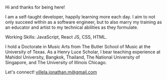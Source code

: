 Hi and thanks for being here!

I am a self-taught developer, happily learning more each day. I aim to not only succeed within as a software engineer, but to also marry my training as an educator and artist to my technical abilities as they formulate. 

Working Skills: JavaScript, React JS, CSS, HTML.

I hold a Doctorate in Music Arts from The Butler School of Music at the University of Texas. As a Henry Luce Scholar, I bear teaching experience at Mahidol University, Bangkok, Thailand, The National University of Singapore, and The University of Illinois Chicago. 

Let's connect! villela.jonathan.m@gmail.com
